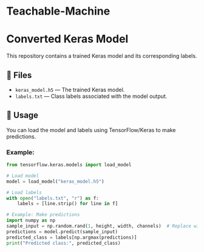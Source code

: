 # Teachable-Machine
# Converted Keras Model

This repository contains a trained Keras model and its corresponding labels.

## 📄 Files

- `keras_model.h5` — The trained Keras model.
- `labels.txt` — Class labels associated with the model output.

## 🚀 Usage

You can load the model and labels using TensorFlow/Keras to make predictions.

### Example:
```python
from tensorflow.keras.models import load_model

# Load model
model = load_model("keras_model.h5")

# Load labels
with open("labels.txt", "r") as f:
    labels = [line.strip() for line in f]

# Example: Make predictions
import numpy as np
sample_input = np.random.rand(1, height, width, channels)  # Replace with your input shape
predictions = model.predict(sample_input)
predicted_class = labels[np.argmax(predictions)]
print("Predicted class:", predicted_class)
